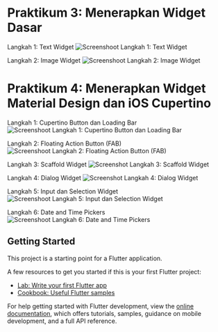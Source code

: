 # Praktikum 3: Menerapkan Widget Dasar

Langkah 1: Text Widget
![Screenshoot Langkah 1: Text Widget](images/text_widget-01.png)

Langkah 2: Image Widget
![Screenshoot Langkah 2: Image Widget](images/image_widget.png)

# Praktikum 4: Menerapkan Widget Material Design dan iOS Cupertino

Langkah 1: Cupertino Button dan Loading Bar
![Screenshoot Langkah 1: Cupertino Button dan Loading Bar](images/Cuppertino%20and%20loading.png)

Langkah 2: Floating Action Button (FAB)
![Screenshoot Langkah 2: Floating Action Button (FAB)](images/Floating%20Action%20Button.png)

Langkah 3: Scaffold Widget
![Screenshot Langkah 3: Scaffold Widget](images/Scaffold%20Widget.png)

Langkah 4: Dialog Widget
![Screenshot Langkah 4: Dialog Widget](images/Dialog%20Widget.png)

Langkah 5: Input dan Selection Widget
![Screenshoot Langkah 5: Input dan Selection Widget](images/Input%20and%20Selection%20Widget.png)

Langkah 6: Date and Time Pickers
![Screenshoot Langkah 6: Date and Time Pickers](images/Date%20and%20Time%20Pickers.png)


## Getting Started

This project is a starting point for a Flutter application.

A few resources to get you started if this is your first Flutter project:

- [Lab: Write your first Flutter app](https://docs.flutter.dev/get-started/codelab)
- [Cookbook: Useful Flutter samples](https://docs.flutter.dev/cookbook)

For help getting started with Flutter development, view the
[online documentation](https://docs.flutter.dev/), which offers tutorials,
samples, guidance on mobile development, and a full API reference.
